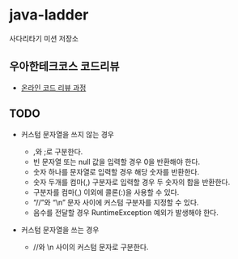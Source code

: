 # java-ladder
사다리타기 미션 저장소

## 우아한테크코스 코드리뷰
* [온라인 코드 리뷰 과정](https://github.com/woowacourse/woowacourse-docs/blob/master/maincourse/README.md)

## TODO

* 커스텀 문자열을 쓰지 않는 경우
    * ,와 ;로 구분한다.
    * 빈 문자열 또는 null 값을 입력할 경우 0을 반환해야 한다.
    * 숫자 하나를 문자열로 입력할 경우 해당 숫자를 반환한다.
    * 숫자 두개를 컴마(,) 구분자로 입력할 경우 두 숫자의 합을 반환한다.
    * 구분자를 컴마(,) 이외에 콜론(:)을 사용할 수 있다.
    * “//”와 “\n” 문자 사이에 커스텀 구분자를 지정할 수 있다.
    * 음수를 전달할 경우 RuntimeException 예외가 발생해야 한다. 

* 커스텀 문자열을 쓰는 경우
    * //와 \n 사이의 커스텀 문자로 구분한다.
